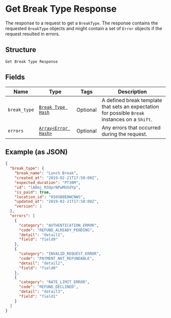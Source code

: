 
# Get Break Type Response

The response to a request to get a `BreakType`. The response contains
the requested `BreakType` objects and might contain a set of `Error` objects if
the request resulted in errors.

## Structure

`Get Break Type Response`

## Fields

| Name | Type | Tags | Description |
|  --- | --- | --- | --- |
| `break_type` | [`Break Type Hash`](../../doc/models/break-type.md) | Optional | A defined break template that sets an expectation for possible `Break`<br>instances on a `Shift`. |
| `errors` | [`Array<Error Hash>`](../../doc/models/error.md) | Optional | Any errors that occurred during the request. |

## Example (as JSON)

```json
{
  "break_type": {
    "break_name": "Lunch Break",
    "created_at": "2019-02-21T17:50:00Z",
    "expected_duration": "PT30M",
    "id": "lA0mj_RSOprNPwMUXdYp",
    "is_paid": true,
    "location_id": "059SB0E0WCNWS",
    "updated_at": "2019-02-21T17:50:00Z",
    "version": 1
  },
  "errors": [
    {
      "category": "AUTHENTICATION_ERROR",
      "code": "REFUND_ALREADY_PENDING",
      "detail": "detail1",
      "field": "field9"
    },
    {
      "category": "INVALID_REQUEST_ERROR",
      "code": "PAYMENT_NOT_REFUNDABLE",
      "detail": "detail2",
      "field": "field0"
    },
    {
      "category": "RATE_LIMIT_ERROR",
      "code": "REFUND_DECLINED",
      "detail": "detail3",
      "field": "field1"
    }
  ]
}
```

